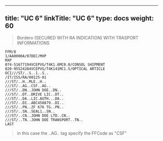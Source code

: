 
---
title: "UC 6"
linkTitle: "UC 6"
type: docs
weight: 60
---

> Bordero (SECURED WITH RA INDICATION) WITH TRASPORT INFORMATIONS
```
FFM/8
1/AA0000A/07DEC/MXP
MXP
074-51677194VCEPVG/T4K1.6MC0.0/CONSOL SHIPMENT
020-95524284VCEPVG/T4K141MC1.5/OPTICAL ARTICLE
OCI///ST/..S..1..S..
/IT/ISS/RA/00125-01
///ST/..H..MLE..H..
///ST/..AG..CSF..AG..
///ST/..DN..JOHN DOE..DN..
///ST/..DT..DRIVE LIC..DT..
///ST/..DA..LIC.AUTH...DA..
///ST/..DI..ABC458879..DI..
///ST/..PN..ZF 676 TG..PN..
///ST/..SN..SEAL1..SN..
///ST/..CN..JOHN DOE LTD..CN..
///ST/..TN..JOHN DOE TRANSPORT..TN..
LAST
```

> in this case the ..AG.. tag specify the FFCode as "CSF"